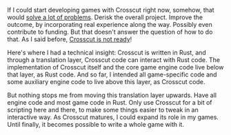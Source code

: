 If I could start developing games with Crosscut right now, somehow, that would
[solve a lot of problems](/daily/2025-06-05). Derisk the overall project.
Improve the outcome, by incorporating real experience along the way. Possibly
even contribute to funding. But that doesn't answer the question of how to do
that. As I said before, [Crosscut is not ready](/daily/2025-06-04)!

Here's where I had a technical insight: Crosscut is written in Rust, and through
a translation layer, Crosscut code can interact with Rust code. The
implementation of Crosscut itself and the core game engine code live below that
layer, as Rust code. And so far, I intended all game-specific code and some
auxiliary engine code to live above this layer, as Crosscut code.

But nothing stops me from moving this translation layer upwards. Have all engine
code and most game code in Rust. Only use Crosscut for a bit of scripting here
and there, to make some things easier to tweak in an interactive way. As
Crosscut matures, I could expand its role in my games. Until finally, it becomes
possible to write a whole game with it.
